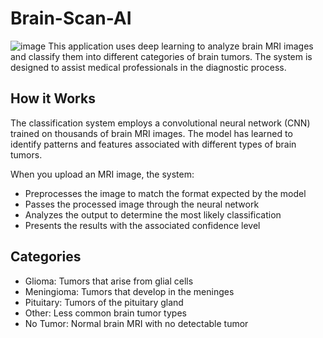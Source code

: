 # Brain-Scan-AI

![image](https://github.com/user-attachments/assets/07d38c69-1dd8-40e4-9f50-f0845d7e7178)
This application uses deep learning to analyze brain MRI images and classify them into different categories of brain tumors. The system is designed to assist medical professionals in the diagnostic process.

## How it Works
The classification system employs a convolutional neural network (CNN) trained on thousands of brain MRI images. The model has learned to identify patterns and features associated with different types of brain tumors. 

When you upload an MRI image, the system:

- Preprocesses the image to match the format expected by the model
- Passes the processed image through the neural network
- Analyzes the output to determine the most likely classification
- Presents the results with the associated confidence level

## Categories

- Glioma: Tumors that arise from glial cells
- Meningioma: Tumors that develop in the meninges
- Pituitary: Tumors of the pituitary gland
- Other: Less common brain tumor types
- No Tumor: Normal brain MRI with no detectable tumor
